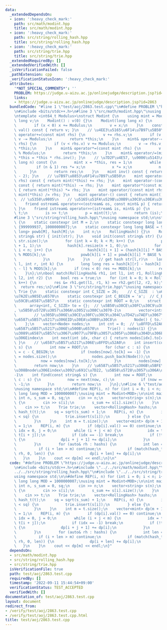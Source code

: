 ```yaml
---
data:
  _extendedDependsOn:
  - icon: ':heavy_check_mark:'
    path: src/math/modint.hpp
    title: src/math/modint.hpp
  - icon: ':heavy_check_mark:'
    path: src/string/rolling_hash.hpp
    title: src/string/rolling_hash.hpp
  - icon: ':heavy_check_mark:'
    path: src/string/trie.hpp
    title: src/string/trie.hpp
  _extendedRequiredBy: []
  _extendedVerifiedWith: []
  _isVerificationFailed: false
  _pathExtension: cpp
  _verificationStatusIcon: ':heavy_check_mark:'
  attributes:
    '*NOT_SPECIAL_COMMENTS*': ''
    PROBLEM: https://judge.u-aizu.ac.jp/onlinejudge/description.jsp?id=2863
    links:
    - https://judge.u-aizu.ac.jp/onlinejudge/description.jsp?id=2863
  bundledCode: "#line 1 \"test/aoj/2863.test.cpp\"\n#define PROBLEM \"https://judge.u-aizu.ac.jp/onlinejudge/description.jsp?id=2863\"\
    \n#include <bits/stdc++.h>\n#line 3 \"src/math/modint.hpp\"\nusing namespace std;\n\
    \ntemplate <int64_t Modulus>\nstruct Modint {\n    using mint = Modint;\n    long\
    \ long v;\n    Modint() : v(0) {}\n    Modint(long long x) {\n        x %= Modulus;\n\
    \        if (x < 0) x += Modulus;\n        v = x;\n    }\n    const long long&\
    \ val() const { return v; }\n    // \u4EE3\u5165\u6F14\u7B97\u5B50\n    mint&\
    \ operator+=(const mint rhs) {\n        v += rhs.v;\n        if (v >= Modulus)\
    \ v -= Modulus;\n        return *this;\n    }\n    mint& operator-=(const mint\
    \ rhs) {\n        if (v < rhs.v) v += Modulus;\n        v -= rhs.v;\n        return\
    \ *this;\n    }\n    mint& operator*=(const mint rhs) {\n        v = v * rhs.v\
    \ % Modulus;\n        return *this;\n    }\n    mint& operator/=(mint rhs) { return\
    \ *this = *this * rhs.inv(); }\n    // \u7D2F\u4E57, \u9006\u5143\n    mint pow(long\
    \ long n) const {\n        mint x = *this, res = 1;\n        while (n) {\n   \
    \         if (n & 1) res *= x;\n            x *= x;\n            n >>= 1;\n  \
    \      }\n        return res;\n    }\n    mint inv() const { return pow(Modulus\
    \ - 2); }\n    // \u7B97\u8853\u6F14\u7B97\u5B50\n    mint operator+(const mint\
    \ rhs) const { return mint(*this) += rhs; }\n    mint operator-(const mint rhs)\
    \ const { return mint(*this) -= rhs; }\n    mint operator*(const mint rhs) const\
    \ { return mint(*this) *= rhs; }\n    mint operator/(const mint rhs) const { return\
    \ mint(*this) /= rhs; }\n    mint operator-() const { return mint() - *this; }\
    \  // \u5358\u9805\n    // \u5165\u51FA\u529B\u30B9\u30C8\u30EA\u30FC\u30E0\n\
    \    friend ostream& operator<<(ostream& os, const mint& p) { return os << p.v;\
    \ }\n    friend istream& operator>>(istream& is, mint& p) {\n        long long\
    \ t;\n        is >> t;\n        p = mint(t);\n        return (is);\n    }\n};\n\
    #line 3 \"src/string/rolling_hash.hpp\"\nusing namespace std;\n\nstruct RollingHash\
    \ {\n    static constexpr int M = 2;\n    static constexpr long long MODS[M] =\
    \ {999999937, 1000000007};\n    static constexpr long long BASE = 9973;\n    vector<long\
    \ long> powb[M], hash[M];\n    int n;\n    RollingHash() {}\n    RollingHash(const\
    \ string& str) { init(str); }\n    void init(const string& str) {\n        n =\
    \ str.size();\n        for (int k = 0; k < M; k++) {\n            powb[k].resize(n\
    \ + 1, 1);\n            hash[k].resize(n + 1, 0);\n            for (int i = 0;\
    \ i < n; i++) {\n                hash[k][i + 1] = (hash[k][i] * BASE + str[i])\
    \ % MODS[k];\n                powb[k][i + 1] = powb[k][i] * BASE % MODS[k];\n\
    \            }\n        }\n    }\n    // get hash str[l,r)\n    long long get(int\
    \ l, int r, int k) {\n        long long res = hash[k][r] - hash[k][l] * powb[k][r\
    \ - l] % MODS[k];\n        if (res < 0) res += MODS[k];\n        return res;\n\
    \    }\n};\n\nbool match(RollingHash& rh1, int l1, int r1, RollingHash& rh2, int\
    \ l2, int r2) {\n    bool res = true;\n    for (int k = 0; k < RollingHash::M;\
    \ k++) {\n        res &= rh1.get(l1, r1, k) == rh2.get(l2, r2, k);\n    }\n  \
    \  return res;\n}\n#line 3 \"src/string/trie.hpp\"\nusing namespace std;\n\nstruct\
    \ Trie {\n    static constexpr int C_SIZE = 26;    // C_SIZE  : \u6587\u5B57\u306E\
    \u7A2E\u985E\u6570\n    static constexpr int C_BEGIN = 'a';  // C_BEGIN : \u958B\
    \u59CB\u6587\u5B57\n    static constexpr int ROOT = 0;\n    struct Node {\n  \
    \      array<int, C_SIZE> to = {};  // \u5B50\u30CE\u30FC\u30C9\u306E\u756A\u53F7\
    , \u5B58\u5728\u3057\u306A\u3051\u308C\u3070-1\n        vector<int> ids;     \
    \        // \u305D\u306E\u30CE\u30FC\u30C9\u304C\u7D42\u7AEF\u3067\u3042\u308B\
    \u6587\u5B57\u5217\u306EID\u30EA\u30B9\u30C8\n        Node() { to.fill(-1); }\n\
    \    };\n    vector<Node> nodes;\n    int cnt = 0;  // \u8FFD\u52A0\u3057\u305F\
    \u6587\u5B57\u5217\u306E\u500B\u6570\n    Trie() : nodes(1) {}\n    // nodes[idx]\u304B\
    \u3089\u6587\u5B57c\u3067\u9077\u79FB\u3057\u305F\u3068\u304D\u306E\u9802\u70B9\
    \u306Eindex\n    int next(int idx, char c) { return nodes[idx].to[c - C_BEGIN];\
    \ }\n    // \u6587\u5B57\u5217\u306E\u8FFD\u52A0\n    int insert(const string&\
    \ s) {\n        int now = ROOT;\n        for (char c : s) {\n            int k\
    \ = c - C_BEGIN;\n            if (nodes[now].to[k] == -1) {\n                nodes[now].to[k]\
    \ = nodes.size();\n                nodes.push_back(Node());\n            }\n \
    \           now = nodes[now].to[k];\n        }\n        nodes[now].ids.push_back(cnt++);\n\
    \        return now;\n    }\n    // \u6587\u5B57\u5217\u306B\u5BFE\u5FDC\u3059\
    \u308Bnode\u306Eindex\u3092\u691C\u7D22, \u5B58\u5728\u3057\u306A\u3051\u308C\u3070\
    -1\n    int find(const string& s) {\n        int now = ROOT;\n        for (char\
    \ c : s) {\n            now = next(now, c);\n            if (now == -1) return\
    \ -1;\n        }\n        return now;\n    }\n};\n#line 6 \"test/aoj/2863.test.cpp\"\
    \nusing namespace std;\n\n#define REP(i, n) for (int i = 0; i < n; i++)\n\nconstexpr\
    \ long long MOD = 1000000007;\nusing mint = Modint<MOD>;\n\nint main() {\n   \
    \ int n, s_sum = 0, sq;\n    cin >> n;\n    vector<string> s(n);\n    REP(i, n)\
    \ {\n        cin >> s[i];\n        s_sum += s[i].size();\n    }\n    string t;\n\
    \    cin >> t;\n    Trie trie;\n    vector<RollingHash> hashs;\n    RollingHash\
    \ hash_t(t);\n    sq = sqrt(s_sum) + 1;\n    REP(i, n) {\n        if (s[i].size()\
    \ < sq) {\n            trie.insert(s[i]);\n        } else {\n            hashs.push_back(RollingHash(s[i]));\n\
    \        }\n    }\n    int m = t.size();\n    vector<mint> dp(m + 1);\n    dp[0]\
    \ = 1;\n    REP(i, m) {\n        if (dp[i].val() == 0) continue;\n        int\
    \ idx = 0, j = 0;\n        while (i + j < m) {\n            idx = trie.next(idx,\
    \ t[i + j]);\n            if (idx == -1) break;\n            if (!trie.nodes[idx].ids.empty())\
    \ {\n                dp[i + j + 1] += dp[i];\n            }\n            j++;\n\
    \        }\n        for (auto& rh : hashs) {\n            int len = rh.n;\n  \
    \          if (i + len > m) continue;\n            if (match(hash_t, i, i + len,\
    \ rh, 0, len)) {\n                dp[i + len] += dp[i];\n            }\n     \
    \   }\n    }\n    cout << dp[m] << endl;\n}\n"
  code: "#define PROBLEM \"https://judge.u-aizu.ac.jp/onlinejudge/description.jsp?id=2863\"\
    \n#include <bits/stdc++.h>\n#include \"../../src/math/modint.hpp\"\n#include \"\
    ../../src/string/rolling_hash.hpp\"\n#include \"../../src/string/trie.hpp\"\n\
    using namespace std;\n\n#define REP(i, n) for (int i = 0; i < n; i++)\n\nconstexpr\
    \ long long MOD = 1000000007;\nusing mint = Modint<MOD>;\n\nint main() {\n   \
    \ int n, s_sum = 0, sq;\n    cin >> n;\n    vector<string> s(n);\n    REP(i, n)\
    \ {\n        cin >> s[i];\n        s_sum += s[i].size();\n    }\n    string t;\n\
    \    cin >> t;\n    Trie trie;\n    vector<RollingHash> hashs;\n    RollingHash\
    \ hash_t(t);\n    sq = sqrt(s_sum) + 1;\n    REP(i, n) {\n        if (s[i].size()\
    \ < sq) {\n            trie.insert(s[i]);\n        } else {\n            hashs.push_back(RollingHash(s[i]));\n\
    \        }\n    }\n    int m = t.size();\n    vector<mint> dp(m + 1);\n    dp[0]\
    \ = 1;\n    REP(i, m) {\n        if (dp[i].val() == 0) continue;\n        int\
    \ idx = 0, j = 0;\n        while (i + j < m) {\n            idx = trie.next(idx,\
    \ t[i + j]);\n            if (idx == -1) break;\n            if (!trie.nodes[idx].ids.empty())\
    \ {\n                dp[i + j + 1] += dp[i];\n            }\n            j++;\n\
    \        }\n        for (auto& rh : hashs) {\n            int len = rh.n;\n  \
    \          if (i + len > m) continue;\n            if (match(hash_t, i, i + len,\
    \ rh, 0, len)) {\n                dp[i + len] += dp[i];\n            }\n     \
    \   }\n    }\n    cout << dp[m] << endl;\n}"
  dependsOn:
  - src/math/modint.hpp
  - src/string/rolling_hash.hpp
  - src/string/trie.hpp
  isVerificationFile: true
  path: test/aoj/2863.test.cpp
  requiredBy: []
  timestamp: '2022-09-11 15:44:54+09:00'
  verificationStatus: TEST_ACCEPTED
  verifiedWith: []
documentation_of: test/aoj/2863.test.cpp
layout: document
redirect_from:
- /verify/test/aoj/2863.test.cpp
- /verify/test/aoj/2863.test.cpp.html
title: test/aoj/2863.test.cpp
---
```

